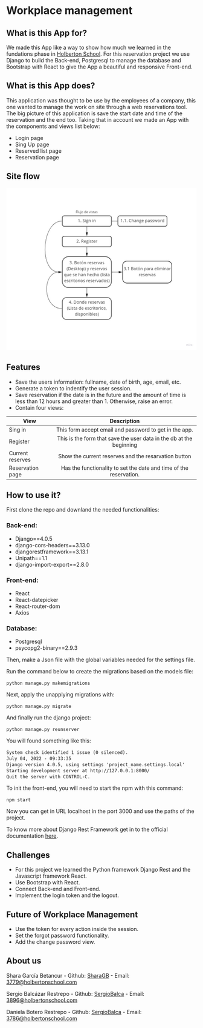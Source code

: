 # Workplace management

## What is this App for?
We made this App like a way to show how much we learned in the fundations phase in [Holberton School](https://www.holbertonschool.com/). For this reservation project we use Django to build the Back-end, Postgresql to manage the database and Bootstrap with React to give the App a beautiful and responsive Front-end.

## What is this App does?
This application was thought to be use by the employees of a company, this one wanted to manage the work on site through a web reservations tool. The big picture of this application is save the start date and time of the reservation and the end too. Taking that in account we made an App with the components and views list below:

* Login page
* Sing Up page
* Reserved list page
* Reservation page

## Site flow

![user has entered text and is ready to workplace the input](images/SiteFlow.jpg)

## Features

* Save the users information: fullname, date of birth, age, email, etc.
* Generate a token to indentify the user session.
* Save reservation if the date is in the future and the amount of time is less than 12 hours and greater than 1. Otherwise, raise an error.
* Contain four views:

| View          | Description   |
| ------------- |:-------------:|
| Sing in       | This form accept email and password to get in the app.|
| Register      | This is the form that save the user data in the db at the beginning    |
| Current reserves      | Show the current reserves and the resarvation button     |
| Reservation page | Has the functionality to set the date and time of the reservation.

## How to use it?
First clone the repo and downland the needed functionalities:
### Back-end:
* Django==4.0.5
* django-cors-headers==3.13.0
* djangorestframework==3.13.1
* Unipath==1.1
* django-import-export==2.8.0
### Front-end:
* React
* React-datepicker
* React-router-dom
* Axios
### Database:
* Postgresql
* psycopg2-binary==2.9.3

Then, make a Json file with the global variables needed for the settings file.

Run the command below to create the migrations based on the models file:
```
python manage.py makemigrations
```
Next, apply the unapplying migrations with:
```
python manage.py migrate
```
And finally run the django project:
```
python manage.py reunserver
```
You will found something like this:
```
System check identified 1 issue (0 silenced).
July 04, 2022 - 09:33:35
Django version 4.0.5, using settings 'project_name.settings.local'
Starting development server at http://127.0.0.1:8000/
Quit the server with CONTROL-C.
```
To init the front-end, you will need to start the npm with this command:
```
npm start
```
Now you can get in URL localhost in the port 3000 and use the paths of the project.

To know more about Django Rest Framework get in to the official documentation [here](https://www.django-rest-framework.org/).

## Challenges
* For this project we learned the Python framework Django Rest and the Javascript framework React.
* Use Bootstrap with React.
* Connect Back-end and Front-end.
* Implement the login token and the logout.

## Future of Workplace Management
* Use the token for every action inside the session.
* Set the forgot password functionality.
* Add the change password view.

## About us

Shara García Betancur - Github: [SharaGB](https://github.com/SharaGB) - Email: 3779@holbertonschool.com

Sergio Balcázar Restrepo - Github: [SergioBalca](https://github.com/SergioBalca) - Email: 3896@holbertonschool.com

Daniela Botero Restrepo - Github: [SergioBalca](https://github.com/DaboRestrepo) - Email: 3786@holbertonschool.com
